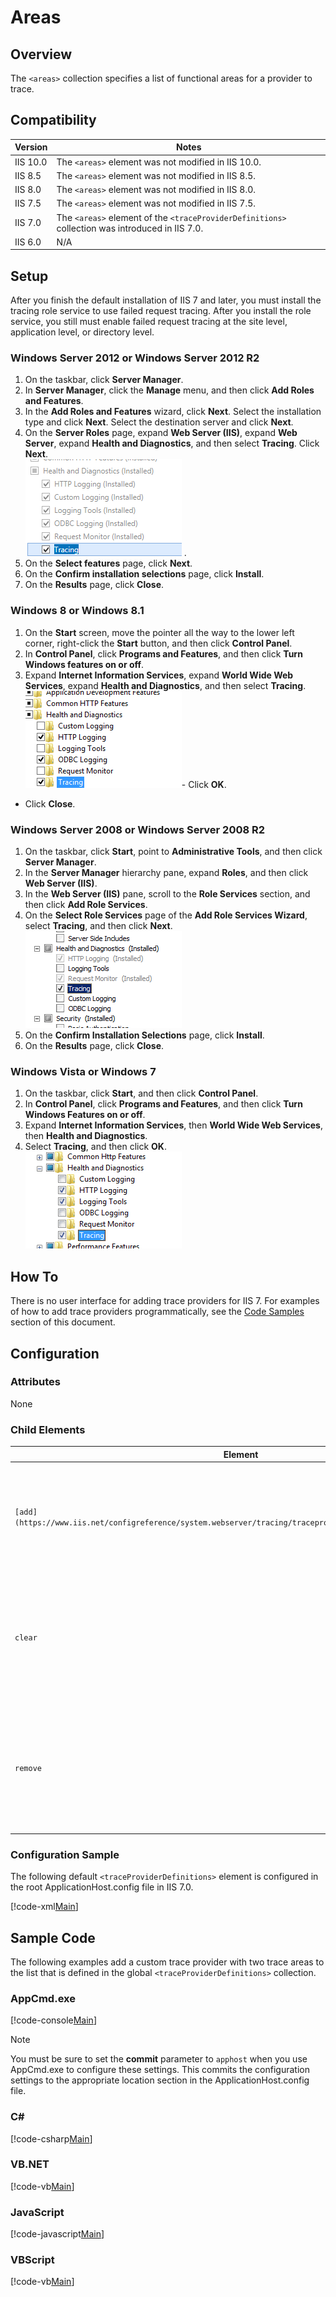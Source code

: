 Areas <areas>
====================
<a id="001"></a>
## Overview

The `<areas>` collection specifies a list of functional areas for a provider to trace.

<a id="002"></a>
## Compatibility

| Version | Notes |
| --- | --- |
| IIS 10.0 | The `<areas>` element was not modified in IIS 10.0. |
| IIS 8.5 | The `<areas>` element was not modified in IIS 8.5. |
| IIS 8.0 | The `<areas>` element was not modified in IIS 8.0. |
| IIS 7.5 | The `<areas>` element was not modified in IIS 7.5. |
| IIS 7.0 | The `<areas>` element of the `<traceProviderDefinitions>` collection was introduced in IIS 7.0. |
| IIS 6.0 | N/A |

<a id="003"></a>
## Setup

After you finish the default installation of IIS 7 and later, you must install the tracing role service to use failed request tracing. After you install the role service, you still must enable failed request tracing at the site level, application level, or directory level.

### Windows Server 2012 or Windows Server 2012 R2

1. On the taskbar, click **Server Manager**.
2. In **Server Manager**, click the **Manage** menu, and then click **Add Roles and Features**.
3. In the **Add Roles and Features** wizard, click **Next**. Select the installation type and click **Next**. Select the destination server and click **Next**.
4. On the **Server Roles** page, expand **Web Server (IIS)**, expand **Web Server**, expand **Health and Diagnostics**, and then select **Tracing**. Click **Next**.  
    [![](index/_static/image2.png)](index/_static/image1.png) .
5. On the **Select features** page, click **Next**.
6. On the **Confirm installation selections** page, click **Install**.
7. On the **Results** page, click **Close**.

### Windows 8 or Windows 8.1

1. On the **Start** screen, move the pointer all the way to the lower left corner, right-click the **Start** button, and then click **Control Panel**.
2. In **Control Panel**, click **Programs and Features**, and then click **Turn Windows features on or off**.
3. Expand **Internet Information Services**, expand **World Wide Web Services**, expand **Health and Diagnostics**, and then select **Tracing**.  
    [![](index/_static/image4.png)](index/_static/image3.png)- Click **OK**.
- Click **Close**.

### Windows Server 2008 or Windows Server 2008 R2

1. On the taskbar, click **Start**, point to **Administrative Tools**, and then click **Server Manager**.
2. In the **Server Manager** hierarchy pane, expand **Roles**, and then click **Web Server (IIS)**.
3. In the **Web Server (IIS)** pane, scroll to the **Role Services** section, and then click **Add Role Services**.
4. On the **Select Role Services** page of the **Add Role Services Wizard**, select **Tracing**, and then click **Next**.  
    [![](index/_static/image6.png)](index/_static/image5.png)
5. On the **Confirm Installation Selections** page, click **Install**.
6. On the **Results** page, click **Close**.

### Windows Vista or Windows 7

1. On the taskbar, click **Start**, and then click **Control Panel**.
2. In **Control Panel**, click **Programs and Features**, and then click **Turn Windows Features on or off**.
3. Expand **Internet Information Services**, then **World Wide Web Services**, then **Health and Diagnostics**.
4. Select **Tracing**, and then click **OK**.  
    [![](index/_static/image8.png)](index/_static/image7.png)
 
<a id="004"></a>
## How To

There is no user interface for adding trace providers for IIS 7. For examples of how to add trace providers programmatically, see the [Code Samples](#006) section of this document.

<a id="005"></a>
## Configuration

### Attributes

None

### Child Elements

| Element | Description |
| --- | --- |
| `[add](https://www.iis.net/configreference/system.webserver/tracing/traceproviderdefinitions/add/areas/add)` | Optional element. Adds a functional area to the collection of functional areas to trace. |
| `clear` | Optional element. Removes all references to functional areas from the functional areas to trace collection. |
| `remove` | Optional element. Removes a reference to a functional area from the functional areas to trace collection. |

### Configuration Sample

The following default `<traceProviderDefinitions>` element is configured in the root ApplicationHost.config file in IIS 7.0.

[!code-xml[Main](index/samples/sample1.xml)]

<a id="006"></a>
## Sample Code

The following examples add a custom trace provider with two trace areas to the list that is defined in the global `<traceProviderDefinitions>` collection.

### AppCmd.exe

[!code-console[Main](index/samples/sample2.cmd)]

> [!NOTE]
> You must be sure to set the **commit** parameter to `apphost` when you use AppCmd.exe to configure these settings. This commits the configuration settings to the appropriate location section in the ApplicationHost.config file.

### C#

[!code-csharp[Main](index/samples/sample3.cs)]

### VB.NET

[!code-vb[Main](index/samples/sample4.vb)]

### JavaScript

[!code-javascript[Main](index/samples/sample5.js)]

### VBScript

[!code-vb[Main](index/samples/sample6.vb)]